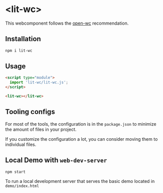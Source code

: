 # \<lit-wc>

This webcomponent follows the [open-wc](https://github.com/open-wc/open-wc) recommendation.

## Installation

```bash
npm i lit-wc
```

## Usage

```html
<script type="module">
  import 'lit-wc/lit-wc.js';
</script>

<lit-wc></lit-wc>
```



## Tooling configs

For most of the tools, the configuration is in the `package.json` to minimize the amount of files in your project.

If you customize the configuration a lot, you can consider moving them to individual files.

## Local Demo with `web-dev-server`

```bash
npm start
```

To run a local development server that serves the basic demo located in `demo/index.html`
